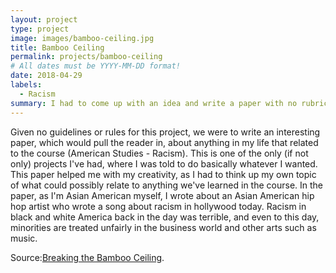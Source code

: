 ```yaml
---
layout: project
type: project
image: images/bamboo-ceiling.jpg
title: Bamboo Ceiling
permalink: projects/bamboo-ceiling
# All dates must be YYYY-MM-DD format!
date: 2018-04-29
labels:
  - Racism
summary: I had to come up with an idea and write a paper with no rubric or subject list besides relating it to the class.
---
```


Given no guidelines or rules for this project, we were to write an interesting paper, which would pull the reader in, about anything in my life that related to the course (American Studies - Racism). This is one of the only (if not only) projects I've had, where I was told to do basically whatever I wanted. This paper helped me with my creativity, as I had to think up my own topic of what could possibly relate to anything we've learned in the course. In the paper, as I'm Asian American myself, I wrote about an Asian American hip hop artist who wrote a song about racism in hollywood today. Racism in black and white America back in the day was terrible, and even to this day, minorities are treated unfairly in the business world and other arts such as music.

Source:[Breaking the Bamboo Ceiling](https://docs.google.com/document/d/182y9dJzLiJtZV9zoPPuMtZ5EitAKGwmV79SbOFoejgM/edit?usp=sharing).



